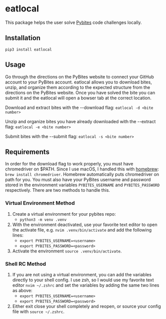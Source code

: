 # eatlocal

This package helps the user solve [Pybites](https://codechallang.es) code challenges locally.

## Installation

`pip3 install eatlocal`

## Usage

Go through the directions on the PyBites website to connect your GitHub account to your PyBites account. eatlocal allows you to download bites, unzip, and organize them according to the expected structure from the directions on the PyBites website. Once you have solved the bite you can submit it and the eatlocal will open a bowser tab at the correct location.

Download and extract bites with the --download flag: `eatlocal -d <bite number>`

Unzip and organize bites you have already downloaded with the --extract flag: `eatlocal -e <bite number>`

Submit bites with the --submit flag: `eatlocal -s <bite number>`

## Requirements

In order for the download flag to work properly, you must have chromedriver on $PATH. Since I use macOS, I handled this with [homebrew](https://brew.sh/): `brew install chromedriver`. Homebrew automatically puts chromedriver on path for you. You must also have your PyBites username and password stored in the environment variables `PYBITES_USERNAME` and `PYBITES_PASSWORD` respectively. There are two methods to handle this. 

### Virtual Environment Method

1. Create a virtual environment for your pybites repo:
	- `python3 -m venv .venv`
2. With the environment deactivated, use your favorite text editor to open the activate file, e.g. `nvim .venv/bin/activate` and add the following lines:
	- `export PYBITES_USERNAME=<username>`
	- `export PYBITES_PASSWORD=<password>`
3. Activate the environment `source .venv/bin/activate`.

### Shell RC Method

1. If you are not using a virtual environment, you can add the variables directly to your shell config. I use zsh, so I would use my favorite text editor `nvim ~/.zshrc` and set the variables by adding the same two lines as above:
	- `export PYBITES_USERNAME=<username>`
	- `export PYBITES_PASSWORD=<password>`
2. Either exit close your shell completely and reopen, or source your config file with `source ~/.zshrc`.

